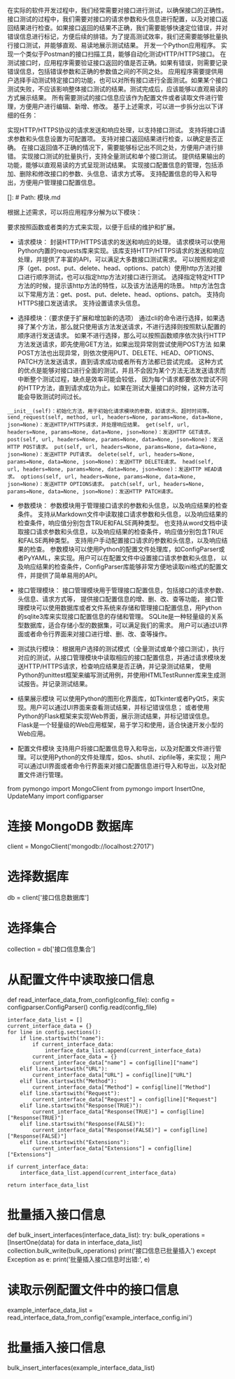 在实际的软件开发过程中，我们经常需要对接口进行测试，以确保接口的正确性。接口测试的过程中，我们需要对接口的请求参数和头信息进行配置，以及对接口返回结果进行检查。如果接口返回的结果不正确，我们需要能够快速定位错误，并对错误信息进行标记，方便后续的排错。为了提高测试效率，我们还需要能够批量执行接口测试，并能够直观、易读地展示测试结果。
开发一个Python应用程序。
实现一个类似于Postman的接口扫描工具，能够自动化测试HTTP/HTTPS接口。
在测试接口时，应用程序需要验证接口返回的值是否正确。如果有错误，则需要记录错误信息，包括错误参数和正确的参数值之间的不同之处。
应用程序需要提供用户选择手动测试特定接口的功能，也可以对所有接口进行全面测试。如果某个接口测试失败，不应该影响整体接口测试的结果。测试完成后，应该能够以直观易读的方式展示结果。
所有需要测试的接口信息应该作为配置文件或者读取文件进行管理，方便用户进行编辑、新增、修改。
基于上述需求，可以进一步拆分出以下详细的任务：

实现HTTP/HTTPS协议的请求发送和响应处理，以支持接口测试。
支持将接口请求参数和头信息设置为可配置项。
支持对接口返回结果进行检查，以确定是否正确。
在接口返回值不正确的情况下，需要能够标记出不同之处，方便用户进行排错。
实现接口测试的批量执行，支持全量测试和单个接口测试。
提供结果输出的功能，能够以直观易读的方式呈现测试结果。
实现接口配置信息的管理，包括添加、删除和修改接口的参数、头信息、请求方式等。
支持配置信息的导入和导出，方便用户管理接口配置信息。






[]: # Path: 模块.md

根据上述需求，可以将应用程序分解为以下模块：

要求按照函数或者类的方式来实现，以便于后续的维护和扩展。

* 请求模块：
封装HTTP/HTTPS请求的发送和响应的处理。
请求模块可以使用Python内置的requests库来实现。该库支持HTTP/HTTPS请求的发送和响应处理，并提供了丰富的API，可以满足大多数接口测试需求。
可以按照规定顺序（get、post、put、delete、head、options、patch）使用http方法对接口进行顺序测试，也可以指定http方法对接口进行测试。
选择指定特定HTTP方法的时候，提示该http方法的特性，以及该方法适用的场景。
http方法包含以下常用方法：get、post、put、delete、head、options、patch。
支持向HTTPS接口发送请求。
支持设置请求头信息。

* 选择模块：（要求便于扩展和增加新的选项）
通过cli的命令进行选择，如果选择了某个方法，那么就只使用该方法发送请求，不进行选择则按照默认配置的顺序进行发送请求。
如果不进行选择，那么可以按照函数顺序依次执行HTTP方法发送请求，即先使用GET方法，如果出现异常则尝试使用POST方法
如果POST方法也出现异常，则依次使用PUT、DELETE、HEAD、OPTIONS、PATCH方法发送请求，直到请求成功或者所有方法都已尝试完成。
这种方式的优点是能够对接口进行全面的测试，并且不会因为某个方法无法发送请求而中断整个测试过程，缺点是效率可能会较低，
因为每个请求都要依次尝试不同的HTTP方法，直到请求成功为止。如果在测试大量接口的时候，这种方法可能会导致测试时间过长。

`__init__(self)：初始化方法，用于初始化请求模块的参数，如请求头、超时时间等。
send_request(self, method, url, headers=None, params=None, data=None, json=None)：发送HTTP/HTTPS请求，并处理响应结果。
get(self, url, headers=None, params=None, data=None, json=None)：发送HTTP GET请求。
post(self, url, headers=None, params=None, data=None, json=None)：发送HTTP POST请求。
put(self, url, headers=None, params=None, data=None, json=None)：发送HTTP PUT请求。
delete(self, url, headers=None, params=None, data=None, json=None)：发送HTTP DELETE请求。
head(self, url, headers=None, params=None, data=None, json=None)：发送HTTP HEAD请求。
options(self, url, headers=None, params=None, data=None, json=None)：发送HTTP OPTIONS请求。
patch(self, url, headers=None, params=None, data=None, json=None)：发送HTTP PATCH请求。`


* 参数模块：
参数模块用于管理接口请求的参数和头信息，以及响应结果的检查条件。
支持从Markdown文件中读取接口请求参数和头信息，以及响应结果的检查条件，响应值分别包含TRUE和FALSE两种类型。
也支持从word文档中读取接口请求参数和头信息，以及响应结果的检查条件，响应值分别包含TRUE和FALSE两种类型。
支持用户手动配置接口请求的参数和头信息，以及响应结果的检查。
参数模块可以使用Python的配置文件处理库，如ConfigParser或者PyYAML，来实现。用户可以在配置文件中设置接口请求参数和头信息，
以及响应结果的检查条件，ConfigParser库能够非常方便地读取ini格式的配置文件，并提供了简单易用的API。

* 接口管理模块：
接口管理模块用于管理接口配置信息，包括接口的请求参数、头信息、请求方式等，
提供接口配置信息的增、删、改、查等功能，
接口管理模块可以使用数据库或者文件系统来存储和管理接口配置信息，用Python的sqlite3库来实现接口配置信息的存储和管理。
SQLite是一种轻量级的关系型数据库，适合存储小型的数据集，可以满足我们的需求。
用户可以通过UI界面或者命令行界面来对接口进行增、删、改、查等操作。

* 测试执行模块：
根据用户选择的测试模式（全量测试或单个接口测试），执行对应的测试，从接口管理模块中读取相应的接口配置信息，并通过请求模块发送HTTP/HTTPS请求，检查响应结果是否正确，并记录测试结果，
使用Python的unittest框架来编写测试用例，并使用HTMLTestRunner库来生成测试报告。并记录测试结果。


* 结果展示模块
可以使用Python的图形化界面库，如Tkinter或者PyQt5，来实现。用户可以通过UI界面来查看测试结果，并标记错误信息；
或者使用Python的Flask框架来实现Web界面，展示测试结果，并标记错误信息。
Flask是一个轻量级的Web应用框架，易于学习和使用，适合快速开发小型的Web应用。

* 配置文件模块
支持用户将接口配置信息导入和导出，以及对配置文件进行管理。可以使用Python的文件处理库，如os、shutil、zipfile等，来实现；
用户可以通过UI界面或者命令行界面来对接口配置信息进行导入和导出，以及对配置文件进行管理。














from pymongo import MongoClient
from pymongo import InsertOne, UpdateMany
import configparser

# 连接 MongoDB 数据库
client = MongoClient('mongodb://localhost:27017')

# 选择数据库
db = client['接口信息数据库']

# 选择集合
collection = db['接口信息集合']

# 从配置文件中读取接口信息
def read_interface_data_from_config(config_file):
    config = configparser.ConfigParser()
    config.read(config_file)

    interface_data_list = []
    current_interface_data = {}
    for line in config.sections():
        if line.startswith("name"):
            if current_interface_data:
                interface_data_list.append(current_interface_data)
            current_interface_data = {}
            current_interface_data["name"] = config[line]["name"]
        elif line.startswith("URL"):
            current_interface_data["URL"] = config[line]["URL"]
        elif line.startswith("Method"):
            current_interface_data["Method"] = config[line]["Method"]
        elif line.startswith("Request"):
            current_interface_data["Request"] = config[line]["Request"]
        elif line.startswith("Response(TRUE)"):
            current_interface_data["Response(TRUE)"] = config[line]["Response(TRUE)"]
        elif line.startswith("Response(FALSE)"):
            current_interface_data["Response(FALSE)"] = config[line]["Response(FALSE)"]
        elif line.startswith("Extensions"):
            current_interface_data["Extensions"] = config[line]["Extensions"]

    if current_interface_data:
        interface_data_list.append(current_interface_data)

    return interface_data_list

# 批量插入接口信息
def bulk_insert_interfaces(interface_data_list):
    try:
        bulk_operations = [InsertOne(data) for data in interface_data_list]
        collection.bulk_write(bulk_operations)
        print('接口信息已批量插入')
    except Exception as e:
        print('批量插入接口信息时出错:', e)

# 读取示例配置文件中的接口信息
example_interface_data_list = read_interface_data_from_config('example_interface_config.ini')

# 批量插入接口信息
bulk_insert_interfaces(example_interface_data_list)
